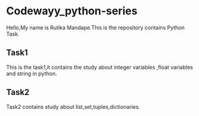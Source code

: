 # Codewayy_python-series
Hello,My name is Rutika Mandape.This is the repository contains Python Task.
## Task1
This is the task1,it contains the study about integer variables ,float variables and string in python. 
## Task2
Task2 contains study about list,set,tuples,dictionaries.



